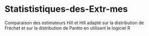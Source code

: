 # Statististiques-des-Extr-mes
Comparaison des estimateurs Hill et Hill adapté sur la distribution de Fréchet et sur la distribution de Paréto en utilisant le logiciel R
